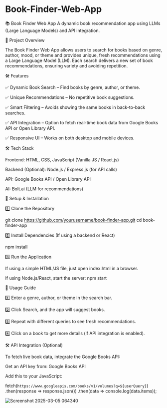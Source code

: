 # Book-Finder-Web-App

📚 Book Finder Web App
A dynamic book recommendation app using LLMs (Large Language Models) and API integration.

🚀 Project Overview

The Book Finder Web App allows users to search for books based on genre, author, mood, or theme and provides unique, fresh recommendations using a Large Language Model (LLM). Each search delivers a new set of book recommendations, ensuring variety and avoiding repetition.

🛠️ Features

✅ Dynamic Book Search – Find books by genre, author, or theme.

✅ Unique Recommendations – No repetitive book suggestions.

✅ Smart Filtering – Avoids showing the same books in back-to-back searches.

✅ API Integration – Option to fetch real-time book data from Google Books API or Open Library API.

✅ Responsive UI – Works on both desktop and mobile devices.

🛠️ Tech Stack

Frontend: HTML, CSS, JavaScript (Vanilla JS / React.js)

Backend (Optional): Node.js / Express.js (for API calls)

API: Google Books API / Open Library API

AI: Bolt.ai (LLM for recommendations)


🔧 Setup & Installation

1️⃣ Clone the Repository

git clone https://github.com/yourusername/book-finder-app.git
cd book-finder-app

2️⃣ Install Dependencies (If using a backend or React)

npm install

3️⃣ Run the Application

If using a simple HTML/JS file, just open index.html in a browser.

If using Node.js/React, start the server:
   npm start

📝 Usage Guide

1️⃣ Enter a genre, author, or theme in the search bar.

2️⃣ Click Search, and the app will suggest books.

3️⃣ Repeat with different queries to see fresh recommendations.

4️⃣ Click on a book to get more details (if API integration is enabled).

🛠️ API Integration (Optional)

To fetch live book data, integrate the Google Books API:

Get an API key from: Google Books API

Add this to your JavaScript:

fetch(`https://www.googleapis.com/books/v1/volumes?q=${userQuery}`)
  .then(response => response.json())
  .then(data => console.log(data.items));

  ![Screenshot 2025-03-05 064340](https://github.com/user-attachments/assets/090d15f7-c09c-4751-a829-3b3fa76f1276)

  




